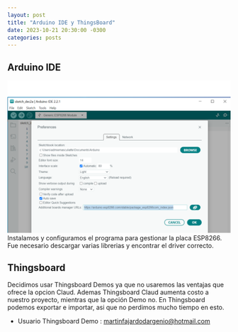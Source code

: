 ```yaml
---
layout: post
title: "Arduino IDE y ThingsBoard"
date: 2023-10-21 20:30:00 -0300
categories: posts
---
```


Arduino IDE
-
![IDE1](https://github.com/SisCom-PI2-2023-2/proyecto-plant-o-matic/blob/main/docs/assets/IDE1.png)
Instalamos y configuramos el programa para gestionar la placa ESP8266. 
Fue necesario descargar varias librerias y encontrar el driver correcto.

Thingsboard
-
Decidimos usar Thingsboard Demos ya que no usaremos las ventajas que ofrece la opcion Claud. Ademas Thingsboard Claud aumenta costo a nuestro proyecto, mientras que la opción Demo no.
En Thingsboard podemos exportar e importar, asi que no perdimos mucho tiempo en esto.

- Usuario Thingsboard Demo : martinfajardodargenio@hotmail.com
